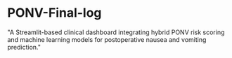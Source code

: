 # PONV-Final-log
"A Streamlit-based clinical dashboard integrating hybrid PONV risk scoring and machine learning models for postoperative nausea and vomiting prediction."
